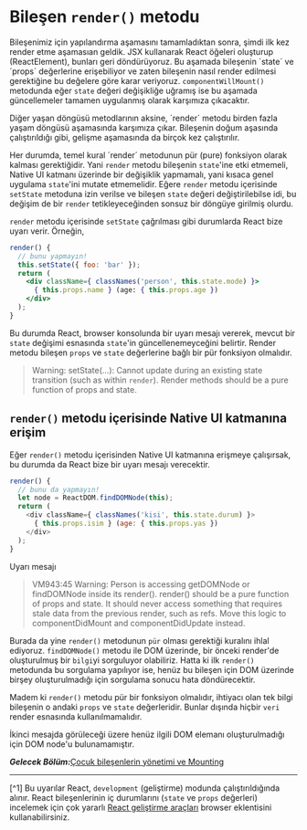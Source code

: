 # Bileşen `render()` metodu

Bileşenimiz için yapılandırma aşamasını tamamladıktan sonra, şimdi ilk kez render etme aşamasıan geldik. JSX kullanarak React öğeleri oluşturup (ReactElement), bunları geri döndürüyoruz. Bu aşamada bileşenin ´state´ ve ´props´ değerlerine erişebiliyor ve zaten bileşenin nasıl render edilmesi gerektiğine bu değelere göre karar veriyoruz. `componentWillMount()` metodunda eğer `state` değeri değişikliğe uğramış ise bu aşamada güncellemeler tamamen uygulanmış olarak karşımıza çıkacaktır.

Diğer yaşan döngüsü metodlarının aksine, ´render´ metodu birden fazla yaşam döngüsü aşamasında karşımıza çıkar. Bileşenin doğum aşasında çalıştırıldığı gibi, gelişme aşamasında da birçok kez çalıştırılır.

Her durumda, temel kural ´render´ metodunun pür (pure) fonksiyon olarak kalması gerektiğidir. Yani `render` metodu bileşenin `state`'ine etki etmemeli, Native UI katmanı üzerinde bir değişiklik yapmamalı, yani kısaca genel uygulama `state`'ini mutate etmemelidir. Eğere `render` metodu içerisinde `setState` metoduna izin verilse ve bileşen `state` değeri değiştirilebilse idi, bu değişim de bir `render` tetikleyeceğinden sonsuz bir döngüye girilmiş olurdu. 

`render` metodu içerisinde `setState` çağrılması gibi durumlarda React bize uyarı verir. Örneğin,  

```jsx
render() {
  // bunu yapmayın!
  this.setState({ foo: 'bar' });
  return (
    <div className={ classNames('person', this.state.mode) }>
      { this.props.name } (age: { this.props.age })
    </div>
  );
}
```

Bu durumda React, browser konsolunda bir uyarı mesajı vererek, mevcut bir `state` değişimi esnasında `state`'in güncellenemeyceğini belirtir. Render metodu bileşen `props` ve `state` değerlerine bağlı bir pür fonksiyon olmalıdır.

> Warning: setState(...): Cannot update during an existing state transition (such as within `render`). Render methods should be a pure function of props and state.

## `render()` metodu içerisinde Native UI katmanına erişim
Eğer `render()` metodu içerisinden Native UI katmanına erişmeye çalışırsak, bu durumda da React bize bir uyarı mesajı verecektir.

```javascript
render() {
  // bunu da yapmayın!
  let node = ReactDOM.findDOMNode(this);
  return (
    <div className={ classNames('kisi', this.state.durum) }>
      { this.props.isim } (age: { this.props.yas })
    </div>
  );
}
```

Uyarı mesajı

> VM943:45 Warning: Person is accessing getDOMNode or findDOMNode inside its render(). render() should be a pure function of props and state. It should never access something that requires stale data from the previous render, such as refs. Move this logic to componentDidMount and componentDidUpdate instead.

Burada da yine `render()` metodunun `pür` olması gerektiği kuralını ihlal ediyoruz. `findDOMNode()` metodu ile DOM üzerinde, bir önceki render'de oluşturulmuş bir `bilgi`yi sorguluyor olabiliriz. Hatta ki ilk `render()` metodunda bu sorgulama yapılıyor ise, henüz bu bileşen için DOM üzerinde birşey oluşturulmadığı için sorgulama sonucu hata döndürecektir. 

Madem ki `render()` metodu pür bir fonksiyon olmalıdır, ihtiyacı olan tek bilgi bileşenin o andaki `props` ve `state` değerleridir. Bunlar dışında hiçbir `veri` render esnasında kullanılmamalıdır.

İkinci mesajda görüleceği üzere henüz ilgili DOM elemanı oluşturulmadığı için DOM node'u bulunamamıştır.


***Gelecek Bölüm:***[Çocuk bileşenlerin yönetimi ve Mounting](managing_children_components_and_mounting.md)

---
[^1] Bu uyarılar React, `development` (geliştirme) modunda çalıştırıldığında alınır. React bileşenlerinin iç durumlarını (`state` ve `props` değerleri) incelemek için çok yararlı [React geliştirme araçları](https://github.com/facebook/react-devtools) browser eklentisini kullanabilirsiniz. 
